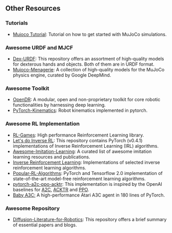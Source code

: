 ## Other Resources

### Tutorials

- [Mujoco Tutorial](https://github.com/tayalmanan28/MuJoCo-Tutorial): Tutorial on how to get started with MuJoCo simulations.



### Awesome URDF and MJCF

- [Dex-URDF](https://github.com/dexsuite/dex-urdf): This repository offers an assortment of high-quality models for dexterous hands and objects. Both of them are in URDF format.
- [Mujoco-Menagerie](https://github.com/google-deepmind/mujoco_menagerie): A collection of high-quality models for the MuJoCo physics engine, curated by Google DeepMind.



### Awesome Toolkit

- [OpenDR](https://github.com/opendr-eu/opendr): A modular, open and non-proprietary toolkit for core robotic functionalities by harnessing deep learning.
- [PyTorch-Kinematics](https://github.com/UM-ARM-Lab/pytorch_kinematics): Robot kinematics implemented in pytorch.



### Awesome RL Implementation

- [RL-Games](https://github.com/Denys88/rl_games): High performance Reinforcement Learning library.
- [Let's do Inverse RL](https://github.com/reinforcement-learning-kr/lets-do-irl): This repository contains PyTorch (v0.4.1) implementations of Inverse Reinforcement Learning (IRL) algorithms.
- [Awesome-Imitation-Learning](https://github.com/kristery/Awesome-Imitation-Learning): A curated list of awesome imitation learning resources and publications.
- [Inverse Reinforcement Learning](https://github.com/MatthewJA/Inverse-Reinforcement-Learning): Implementations of selected inverse reinforcement learning algorithms.
- [Popular-RL-Algorithms](https://github.com/quantumiracle/Popular-RL-Algorithms): PyTorch and Tensorflow 2.0 implementation of state-of-the-art model-free reinforcement learning algorithms.
- [pytorch-a2c-ppo-acktr](https://github.com/ikostrikov/pytorch-a2c-ppo-acktr-gail): This implementation is inspired by the OpenAI baselines for [A2C](https://github.com/openai/baselines/tree/master/baselines/a2c), [ACKTR](https://github.com/openai/baselines/tree/master/baselines/acktr) and [PPO](https://github.com/openai/baselines/tree/master/baselines/ppo1). 
- [Baby A3C:](https://github.com/greydanus/baby-a3c) A high-performance Atari A3C agent in 180 lines of PyTorch.



### Awesome Repository

- [Diffusion-Literature-for-Robotics](https://github.com/mbreuss/diffusion-literature-for-robotics): This repository offers a brief summary of essential papers and blogs.
